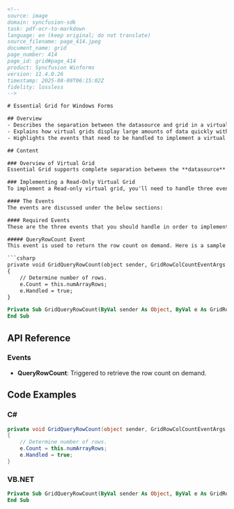 ```html
<!-- 
source: image
domain: syncfusion-sdk
task: pdf-ocr-to-markdown
language: en (keep original; do not translate)
source_filename: page_414.jpeg
document_name: grid
page_number: 414
page_id: grid#page_414
product: Syncfusion Winforms
version: 11.4.0.26
timestamp: 2025-08-09T06:15:02Z
fidelity: lossless
-->

# Essential Grid for Windows Forms

## Overview
- Describes the separation between the datasource and grid in a virtual grid.
- Explains how virtual grids display large amounts of data quickly without pre-populating cells.
- Highlights the events that need to be handled to implement a virtual grid.

## Content

### Overview of Virtual Grid
Essential Grid supports complete separation between the **datasource** and the grid. In a virtual grid, no cell data is stored in the **GridStyleInfo** objects or any other internal grid storage. All information is provided on demand through handled events. For example, whenever Essential Grid needs a row count for a grid, it fires a **QueryRowCount** event. In your handler, you must provide the row count from your datasource. Virtual grids can display large amounts of data extremely fast. There is no need to perform the time-consuming task of populating the grid.

### Implementing a Read-Only Virtual Grid
To implement a Read-only virtual grid, you'll need to handle three events. To remove the Read-only limitation, you will have to handle a fourth event. In addition to these four events, there are other events that you may want to handle depending upon the behavior you are trying to implement. We will first discuss the required events and then discuss the optional events that you can handle to affect virtual grid behavior. You can also work through the virtual grid tutorial to see an implementation of a simple virtual grid.

#### The Events
The events are discussed under the below sections:

#### Required Events
These are the three events that you should handle in order to implement a virtual grid. They provide the basic information about the number of rows, columns and the values for your data.

##### QueryRowCount Event
This event is used to return the row count on demand. Here is a sample handler.

```csharp
private void GridQueryRowCount(object sender, GridRowColCountEventArgs e)
{
    // Determine number of rows.
    e.Count = this.numArrayRows;
    e.Handled = true;
}
```

```vb
Private Sub GridQueryRowCount(ByVal sender As Object, ByVal e As GridRowColCountEventArgs)
End Sub
```

## API Reference

### Events
- **QueryRowCount**: Triggered to retrieve the row count on demand.

## Code Examples

### C#
```csharp
private void GridQueryRowCount(object sender, GridRowColCountEventArgs e)
{
    // Determine number of rows.
    e.Count = this.numArrayRows;
    e.Handled = true;
}
```

### VB.NET
```vb
Private Sub GridQueryRowCount(ByVal sender As Object, ByVal e As GridRowColCountEventArgs)
End Sub
```

<!-- tags: [syncfusion, winforms, virtual grid, event handling, queryrowcount] keywords: [datasource, virtual grid, gridstyleinfo, read-only limitation, queryrowcount event, tutorial] -->
```